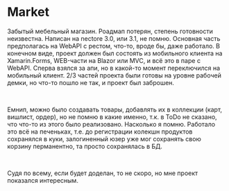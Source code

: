 # Market

Забытый мебельный магазин. Роадмап потерян, степень готовности неизвестна.
Написан на nectore 3.0, или 3.1, не помню. Основная часть предполагась на WebAPI с рестом, что-то, вроде бы, даже работало. В конечном виде, проект должен был состоять из мобильного клиента на Xamarin.Forms, WEB-части на Blazor или MVC, и всё это в паре с WebAPI. Сперва взялся за апи, но в какой-то момент переключился на мобильный клиент. 2/3 частей проекта были готовы на уровне рабочей демки, но что-то пошло не так, и проект был заброшен.

</br>

Емнип, можно было создавать товары, добавлять их в коллекции (карт, вишлист, ордер), но не помню в какие именно, т.к. в ToDo не сказано, что что-то из этого было реализовано. Насколько я помню. Работало это всё на печеньках, т.е. до регистрации колекшн продуктов сохранялся в куки, залогиненный юзер уже мог сохранять свою корзину перманентно, та просто сохранялась в БД. 

</br>

Судя по всему, если будет доделан, то не скоро, но мне проект показался интересным.
